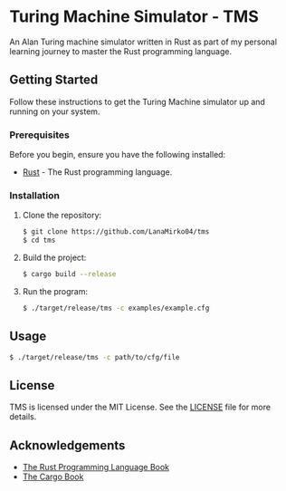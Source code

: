 # Turing Machine Simulator - TMS

An Alan Turing machine simulator written in Rust as part of my personal learning journey to master the Rust programming language.

<!--

## Screenshots

![App Screenshot]()

-->

## Getting Started

Follow these instructions to get the Turing Machine simulator up and running on your system.

### Prerequisites

Before you begin, ensure you have the following installed:

- [Rust](https://www.rust-lang.org/tools/install) - The Rust programming language.

### Installation

1. Clone the repository:

    ```bash
    $ git clone https://github.com/LanaMirko04/tms
    $ cd tms
    ```

2. Build the project:

    ```bash
    $ cargo build --release
    ```

3. Run the program:

    ```bash
    $ ./target/release/tms -c examples/example.cfg
    ```

## Usage

```bash
$ ./target/release/tms -c path/to/cfg/file
```


## License

TMS is licensed under the MIT License. See the [LICENSE](LICENSE) file for more details.


## Acknowledgements

 - [The Rust Programming Language Book](https://doc.rust-lang.org/stable/book/)
 - [The Cargo Book](https://doc.rust-lang.org/stable/cargo/)

